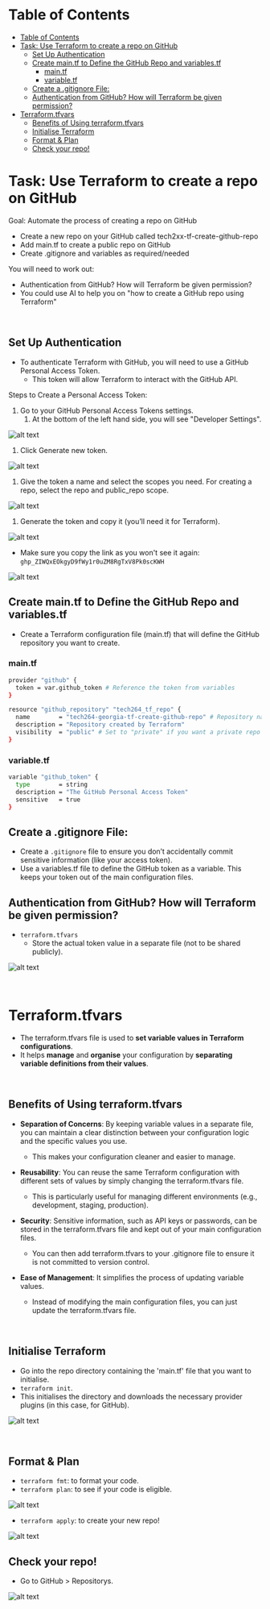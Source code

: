 # Table of Contents
- [Table of Contents](#table-of-contents)
- [Task: Use Terraform to create a repo on GitHub](#task-use-terraform-to-create-a-repo-on-github)
  - [Set Up Authentication](#set-up-authentication)
  - [Create main.tf to Define the GitHub Repo and variables.tf](#create-maintf-to-define-the-github-repo-and-variablestf)
    - [main.tf](#maintf)
    - [variable.tf](#variabletf)
  - [Create a .gitignore File:](#create-a-gitignore-file)
  - [Authentication from GitHub? How will Terraform be given permission?](#authentication-from-github-how-will-terraform-be-given-permission)
- [Terraform.tfvars](#terraformtfvars)
  - [Benefits of Using terraform.tfvars](#benefits-of-using-terraformtfvars)
  - [Initialise Terraform](#initialise-terraform)
  - [Format \& Plan](#format--plan)
  - [Check your repo!](#check-your-repo)


# Task: Use Terraform to create a repo on GitHub
Goal: Automate the process of creating a repo on GitHub

* Create a new repo on your GitHub called tech2xx-tf-create-github-repo
* Add main.tf to create a public repo on GitHub
* Create .gitignore and variables as required/needed

You will need to work out:
* Authentication from GitHub? How will Terraform be given permission?
* You could use AI to help you on "how to create a GitHub repo using Terraform"

<br>

## Set Up Authentication
* To authenticate Terraform with GitHub, you will need to use a GitHub Personal Access Token. 
  * This token will allow Terraform to interact with the GitHub API.

Steps to Create a Personal Access Token:
1. Go to your GitHub Personal Access Tokens settings.
   1. At the bottom of the left hand side, you will see "Developer Settings".

![alt text](../terraform-images/image.png)

1. Click Generate new token.

![alt text](../terraform-images/tokens.png)

1. Give the token a name and select the scopes you need. For creating a repo, select the repo and public_repo scope.

![alt text](../terraform-images/token-name.png)

1. Generate the token and copy it (you’ll need it for Terraform).

![alt text](../terraform-images/generate-token.png)

* Make sure you copy the link as you won't see it again: 
    `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`

![alt text](../terraform-images/token-code.png)
<br>

## Create main.tf to Define the GitHub Repo and variables.tf 
* Create a Terraform configuration file (main.tf) that will define the GitHub repository you want to create.

### main.tf
```bash
provider "github" {
  token = var.github_token # Reference the token from variables
}

resource "github_repository" "tech264_tf_repo" {
  name        = "tech264-georgia-tf-create-github-repo" # Repository name
  description = "Repository created by Terraform"
  visibility  = "public" # Set to "private" if you want a private repo
}
```

### variable.tf
```bash
variable "github_token" {
  type        = string
  description = "The GitHub Personal Access Token"
  sensitive   = true
}
```


## Create a .gitignore File:
* Create a `.gitignore` file to ensure you don’t accidentally commit sensitive information (like your access token).
* Use a variables.tf file to define the GitHub token as a variable. This keeps your token out of the main configuration files.

## Authentication from GitHub? How will Terraform be given permission?
* `terraform.tfvars`
  * Store the actual token value in a separate file (not to be shared publicly).

![alt text](<../terraform-images/Screenshot 2024-10-23 161911.png>)

<br>

# Terraform.tfvars
* The terraform.tfvars file is used to **set variable values in Terraform configurations**. 
* It helps **manage** and **organise** your configuration by **separating variable definitions from their values**. 

<br>

## Benefits of Using terraform.tfvars
* **Separation of Concerns**: By keeping variable values in a separate file, you can maintain a clear distinction between your configuration logic and the specific values you use. 
  * This makes your configuration cleaner and easier to manage.

* **Reusability**: You can reuse the same Terraform configuration with different sets of values by simply changing the terraform.tfvars file. 
  * This is particularly useful for managing different environments (e.g., development, staging, production).

* **Security**: Sensitive information, such as API keys or passwords, can be stored in the terraform.tfvars file and kept out of your main configuration files. 
  * You can then add terraform.tfvars to your .gitignore file to ensure it is not committed to version control.

* **Ease of Management**: It simplifies the process of updating variable values. 
  * Instead of modifying the main configuration files, you can just update the terraform.tfvars file.

<br>

## Initialise Terraform
* Go into the repo directory containing the 'main.tf' file that you want to initialise.
* `terraform init`. 
* This initialises the directory and downloads the necessary provider plugins (in this case, for GitHub).

![alt text](<../terraform-images/Screenshot 2024-10-23 161222.png>)

<br>

## Format & Plan
* `terraform fmt`: to format your code. 
* `terraform plan`: to see if your code is eligible. 

![alt text](../terraform-images/tf-plan.png)

* `terraform apply`: to create your new repo!

![alt text](../terraform-images/tf-apply.png)


## Check your repo!
* Go to GitHub > Repositorys. 

![alt text](../terraform-images/repo.png)
